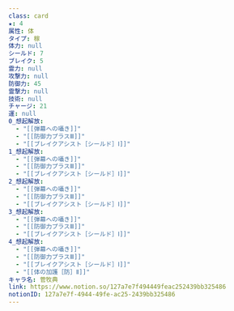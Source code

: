 ```yaml
---
class: card
★: 4
属性: 体
タイプ: 稼
体力: null
シールド: 7
ブレイク: 5
霊力: null
攻撃力: null
防御力: 45
霊撃力: null
技術: null
チャージ: 21
運: null
0_想起解放:
  - "[[弾幕への囁き]]"
  - "[[防御力プラスⅢ]]"
  - "[[ブレイクアシスト［シールド］Ⅰ]]"
1_想起解放:
  - "[[弾幕への囁き]]"
  - "[[防御力プラスⅢ]]"
  - "[[ブレイクアシスト［シールド］Ⅰ]]"
2_想起解放:
  - "[[弾幕への囁き]]"
  - "[[防御力プラスⅢ]]"
  - "[[ブレイクアシスト［シールド］Ⅰ]]"
3_想起解放:
  - "[[弾幕への囁き]]"
  - "[[防御力プラスⅢ]]"
  - "[[ブレイクアシスト［シールド］Ⅰ]]"
4_想起解放:
  - "[[弾幕への囁き]]"
  - "[[防御力プラスⅢ]]"
  - "[[ブレイクアシスト［シールド］Ⅰ]]"
  - "[[体の加護［防］Ⅱ]]"
キャラ名: 菅牧典
link: https://www.notion.so/127a7e7f494449feac252439bb325486
notionID: 127a7e7f-4944-49fe-ac25-2439bb325486
---
```

